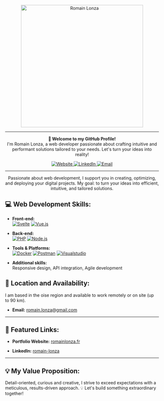 <p align="center">
  <img src="/asset/img/nom.png" alt="Romain Lonza" width="400" />
</p>

---

<p align="center">
  <strong>👋 Welcome to my GitHub Profile!</strong><br>
  I'm Romain Lonza, a web developer passionate about crafting intuitive and performant solutions tailored to your needs. Let's turn your ideas into reality!
</p>

<p align="center">
  <a href="https://romainlonza.fr/" target="_blank">
    <img src="https://img.shields.io/badge/Website-%236c63ff?style=for-the-badge&logo=medium&logoColor=white" alt="Website" />
  </a>
  <!-- <a href="https://github.com/RomainLNZ/RomainLNZ" target="_blank">
    <img src="https://img.shields.io/badge/Portfolio%20Repo-%23f0f5f9?style=for-the-badge&logo=github&logoColor=black" alt="Portfolio Repo" />
  </a> -->
  <a href="https://www.linkedin.com/in/romain-lonza/" target="_blank">
    <img src="https://img.shields.io/badge/LinkedIn-%230077b5?style=for-the-badge&logo=linkedin&logoColor=white" alt="LinkedIn" />
  </a>
  <a href="mailto:romain.lonza@gmail.com">
    <img src="https://img.shields.io/badge/Email-%23D14836?style=for-the-badge&logo=gmail&logoColor=white" alt="Email" />
  </a>
  <!-- <a href="tel:+">
    <img src="https://img.shields.io/badge/Call%20Me-%2352616b?style=for-the-badge&logo=phone&logoColor=white" alt="Phone" />
  </a> -->
</p>

---

<p align="center">
  Passionate about web development, I support you in creating, optimizing, and deploying your digital projects. My goal: to turn your ideas into efficient, intuitive, and tailored solutions.
</p>

## 💻 Web Development Skills:

<p>

- **Front-end:**  
  <a href="https://svelte.dev/"><img src="https://img.shields.io/badge/Svelte-%23FF3E00?style=for-the-badge&logo=svelte&logoColor=white" alt="Svelte" /></a>
  <a href="https://vuejs.org/"><img src="https://img.shields.io/badge/Vue.js-%234FC08D?style=for-the-badge&logo=vue.js&logoColor=white" alt="Vue.js" /></a>


- **Back-end:**  
  <a href="https://www.php.net/"><img src="https://img.shields.io/badge/PHP-%23777BB4?style=for-the-badge&logo=php&logoColor=white" alt="PHP" /></a>
  <a href="https://nodejs.org/"><img src="https://img.shields.io/badge/Node.js-%23339933?style=for-the-badge&logo=node.js&logoColor=white" alt="Node.js" /></a>
  
  
- **Tools & Platforms:**  
  <a href="https://www.docker.com/"><img src="https://img.shields.io/badge/Docker-%232496ED?style=for-the-badge&logo=docker&logoColor=white" alt="Docker" /></a>
  <a href="https://www.postman.com/"><img src="https://img.shields.io/badge/Postman-%23FF6C37?style=for-the-badge&logo=postman&logoColor=white" alt="Postman" /></a>
  <a href="https://code.visualstudio.com/"><img src="https://img.shields.io/badge/Visualstudio-%9effff?style=for-the-badge&logo=postman&logoColor=white" alt="Visualstudio" /></a>
</p>

- **Additional skills:**  
  Responsive design, API integration, Agile development

## 📍 Location and Availability:

I am based in the oise region and available to work remotely or on site (up to 90 km).

- **Email:** [romain.lonza@gmail.com](mailto:romain.lonza@gmail.com)  
---

## 📂 Featured Links:

- **Portfolio Website:** [romainlonza.fr](https://romainlonza.fr/)  
<!-- - **Portfolio Repository:** [GitHub Repo](https://github.com/RomainLNZ/RomainLNZ)   -->
- **LinkedIn:** [romain-lonza](https://www.linkedin.com/in/romain-lonza/)  

---

## 💡 My Value Proposition:

Detail-oriented, curious and creative, I strive to exceed expectations with a meticulous, results-driven approach. 💡 Let's build something extraordinary together!
